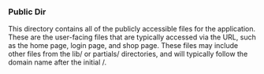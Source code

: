 ### Public Dir
This directory contains all of the publicly accessible files for the application. These are the user-facing files that are typically accessed via the URL, such as the home page, login page, and shop page. These files may include other files from the lib/ or partials/ directories, and will typically follow the domain name after the initial /.
